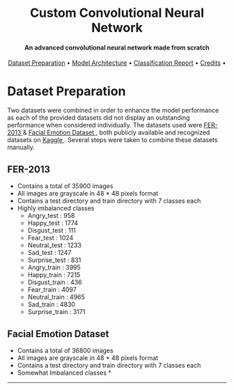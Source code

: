 
<h1 align="center">
  <br>
  Custom Convolutional Neural Network
  <br>
</h1>

<h4 align="center">An advanced convolutional neural network made from scratch</h4>

<p align="center">
  <a href="#Dataset Preparation">Dataset Preparation</a> •
  <a href="#how-to-use">Model Architecture</a> •
  <a href="#download">Classification Report</a> •
  <a href="#credits">Credits</a> •
</p>

# Dataset Preparation

Two datasets were combined in order to enhance the model performance as each of the provided datasets did not display an outstanding performance when considered individually. The datasets used were <a href="https://www.kaggle.com/datasets/msambare/fer2013"> FER-2013 </a> & <a href="https://www.kaggle.com/datasets/dilkushsingh/facial-emotion-dataset"> Facial Emotion Dataset </a>, both publicly available and recognized datasets on <a href="kaggle.com"> Kaggle </a>. Several steps were taken to combine these datasets manually.

## FER-2013
* Contains a total of 35900 images
* All images are grayscale in 48 * 48 pixels format
* Contains a test directory and train directory with 7 classes each
* Highly imbalanced classes
  * Angry_test    : 958
  * Happy_test    : 1774
  * Disgust_test  : 111
  * Fear_test     : 1024
  * Neutral_test  : 1233
  * Sad_test      : 1247
  * Surprise_test : 831
  * Angry_train : 3995
  * Happy_train : 7215
  * Disgust_train : 436
  * Fear_train : 4097
  * Neutral_train : 4965
  * Sad_train : 4830
  * Surprise_train : 3171

## Facial Emotion Dataset 
* Contains a total of 36800 images
* All images are grayscale in 48 * 48 pixels format
* Contains a test directory and train directory with 7 classes each
* Somewhat Imbalanced classes
  *

---




